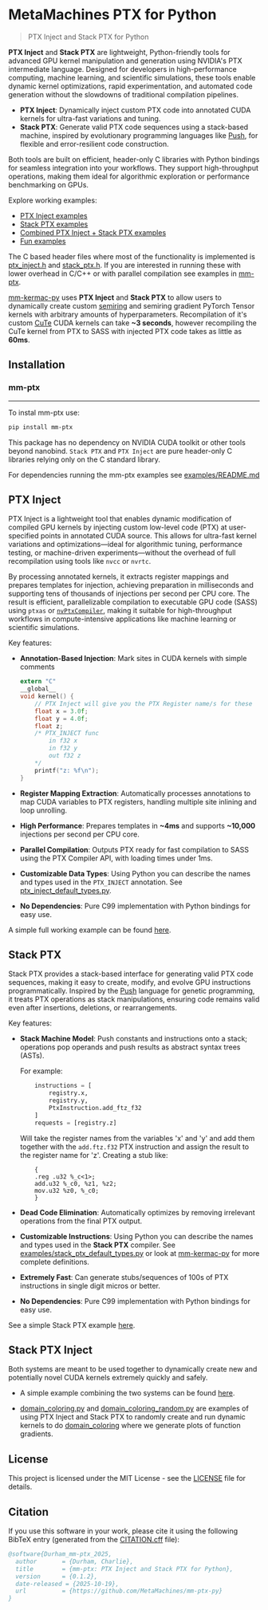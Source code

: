 # MetaMachines PTX for Python
> PTX Inject and Stack PTX for Python

**PTX Inject** and **Stack PTX** are lightweight, Python-friendly tools for advanced GPU kernel manipulation and generation using NVIDIA's PTX intermediate language. Designed for developers in high-performance computing, machine learning, and scientific simulations, these tools enable dynamic kernel optimizations, rapid experimentation, and automated code generation without the slowdowns of traditional compilation pipelines.

- **PTX Inject**: Dynamically inject custom PTX code into annotated CUDA kernels for ultra-fast variations and tuning.
- **Stack PTX**: Generate valid PTX code sequences using a stack-based machine, inspired by evolutionary programming languages like [Push](https://faculty.hampshire.edu/lspector/push.html), for flexible and error-resilient code construction.

Both tools are built on efficient, header-only C libraries with Python bindings for seamless integration into your workflows. They support high-throughput operations, making them ideal for algorithmic exploration or performance benchmarking on GPUs.

Explore working examples:
- [PTX Inject examples](examples/ptx_inject/)
- [Stack PTX examples](examples/stack_ptx/)
- [Combined PTX Inject + Stack PTX examples](examples/stack_ptx_inject/)
- [Fun examples](examples/fun/README.md)

The C based header files where most of the functionality is implemented is [ptx_inject.h](src/bindings/ptx_inject.h) and [stack_ptx.h](src/bindings/stack_ptx.h). If you are interested in running these with lower overhead in C/C++ or with parallel compilation see examples in [mm-ptx](https://github.com/MetaMachines/mm-ptx).

[mm-kermac-py](https://github.com/MetaMachines/mm-kermac-py) uses **PTX Inject** and **Stack PTX** to allow users to dynamically create custom [semiring](https://en.wikipedia.org/wiki/Semiring) and semiring gradient PyTorch Tensor kernels with arbitrary amounts of hyperparameters. Recompilation of it's custom [CuTe](https://github.com/NVIDIA/cutlass/blob/main/media/docs/cpp/cute/00_quickstart.md) CUDA kernels can take **~3 seconds**, however recompiling the CuTe kernel from PTX to SASS with injected PTX code takes as little as **60ms**.

## Installation

### mm-ptx
---
To instal mm-ptx use:
```bash
pip install mm-ptx
```

This package has no dependency on NVIDIA CUDA toolkit or other tools beyond nanobind. `Stack PTX` and `PTX Inject` are pure header-only C libraries relying only on the C standard library.

For dependencies running the mm-ptx examples see [examples/README.md](examples/README.md)

## PTX Inject
PTX Inject is a lightweight tool that enables dynamic modification of compiled GPU kernels by injecting custom low-level code (PTX) at user-specified points in annotated CUDA source. This allows for ultra-fast kernel variations and optimizations—ideal for algorithmic tuning, performance testing, or machine-driven experiments—without the overhead of full recompilation using tools like `nvcc` or `nvrtc`.

By processing annotated kernels, it extracts register mappings and prepares templates for injection, achieving preparation in milliseconds and supporting tens of thousands of injections per second per CPU core. The result is efficient, parallelizable compilation to executable GPU code (SASS) using `ptxas` or [`nvPtxCompiler`](https://docs.nvidia.com/cuda/ptx-compiler-api/index.html), making it suitable for high-throughput workflows in compute-intensive applications like machine learning or scientific simulations.

Key features:

* **Annotation-Based Injection**: Mark sites in CUDA kernels with simple comments 
    ```c
    extern "C"
    __global__
    void kernel() {
        // PTX Inject will give you the PTX Register name/s for these
        float x = 3.0f; 
        float y = 4.0f;
        float z;
        /* PTX_INJECT func  
            in f32 x
            in f32 y 
            out f32 z
        */
        printf("z: %f\n");
    }
    ```

* **Register Mapping Extraction**: Automatically processes annotations to map CUDA variables to PTX registers, handling multiple site inlining and loop unrolling.

* **High Performance**: Prepares templates in **~4ms** and supports **~10,000** injections per second per CPU core.

* **Parallel Compilation**: Outputs PTX ready for fast compilation to SASS using the PTX Compiler API, with loading times under 1ms.

* **Customizable Data Types**: Using Python you can describe the names and types used in the `PTX_INJECT` annotation. See [ptx_inject_default_types.py](examples/ptx_inject_default_types.py).

* **No Dependencies**: Pure C99 implementation with Python bindings for easy use.

A simple full working example can be found [here](examples/ptx_inject/00_simple.py).

## Stack PTX
Stack PTX provides a stack-based interface for generating valid PTX code sequences, making it easy to create, modify, and evolve GPU instructions programmatically. Inspired by the [Push](https://faculty.hampshire.edu/lspector/push.html) language for genetic programming, it treats PTX operations as stack manipulations, ensuring code remains valid even after insertions, deletions, or rearrangements. 

Key features:

* **Stack Machine Model**: Push constants and instructions onto a stack; operations pop operands and push results as abstract syntax trees (ASTs). 
    
    For example:
    ```python
        instructions = [
            registry.x,
            registry.y,
            PtxInstruction.add_ftz_f32
        ]
        requests = [registry.z]
    ```
    Will take the register names from the variables 'x' and 'y' and add them together with the `add.ftz.f32` PTX instruction and assign the result to the register name for 'z'. Creating a stub like:
    ```
        {
        .reg .u32 %_c<1>;
        add.u32 %_c0, %z1, %z2;
        mov.u32 %z0, %_c0;
        }
    ```

* **Dead Code Elimination**: Automatically optimizes by removing irrelevant operations from the final PTX output.

* **Customizable Instructions**: Using Python you can describe the names and types used in the **Stack PTX** compiler. See [examples/stack_ptx_default_types.py](examples/stack_ptx_default_types.py) or look at [mm-kermac-py](https://github.com/MetaMachines/mm-kermac-py) for more complete definitions.

* **Extremely Fast**: Can generate stubs/sequences of 100s of PTX instructions in single digit micros or better.

* **No Dependencies**: Pure C99 implementation with Python bindings for easy use.

See a simple Stack PTX example [here](examples/stack_ptx/00_simple.py).

## Stack PTX Inject
Both systems are meant to be used together to dynamically create new and potentially novel CUDA kernels extremely quickly and safely. 

* A simple example combining the two systems can be found [here](examples/stack_ptx_inject/00_simple.py).

* [domain_coloring.py](examples/fun/domain_coloring/domain_coloring.py) and [domain_coloring_random.py](examples/fun/domain_coloring_random/domain_coloring_random.py) are examples of using PTX Inject and Stack PTX to randomly create and run dynamic kernels to do [domain_coloring](examples/fun/README.md) where we generate plots of function gradients.

## License
This project is licensed under the MIT License - see the [LICENSE](LICENSE) file for details.

## Citation
If you use this software in your work, please cite it using the following BibTeX entry (generated from the [CITATION.cff](CITATION.cff) file):
```bibtex
@software{Durham_mm-ptx_2025,
  author       = {Durham, Charlie},
  title        = {mm-ptx: PTX Inject and Stack PTX for Python},
  version      = {0.1.2},
  date-released = {2025-10-19},
  url          = {https://github.com/MetaMachines/mm-ptx-py}
}
```
